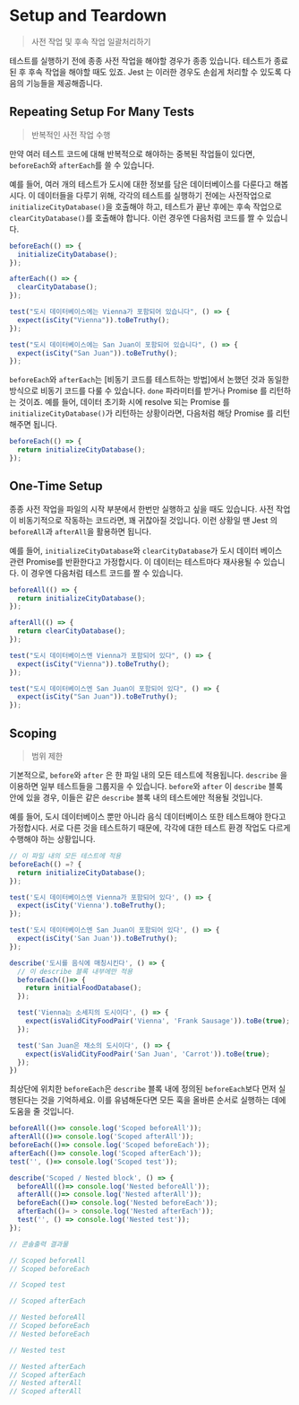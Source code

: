 # Setup and Teardown

> 사전 작업 및 후속 작업 일괄처리하기

테스트를 실행하기 전에 종종 사전 작업을 해야할 경우가 종종 있습니다. 테스트가 종료된 후 후속 작업을 해야할 때도 있죠. Jest 는 이러한 경우도 손쉽게 처리할 수 있도록 다음의 기능들을 제공해줍니다.

## Repeating Setup For Many Tests

> 반복적인 사전 작업 수행

만약 여러 테스트 코드에 대해 반복적으로 해야하는 중복된 작업들이 있다면, `beforeEach`와 `afterEach`를 쓸 수 있습니다.

예를 들어, 여러 개의 테스트가 도시에 대한 정보를 담은 데이터베이스를 다룬다고 해봅시다. 이 데이터들을 다루기 위해, 각각의 테스트를 실행하기 전에는 사전작업으로 `initializeCityDatabase()`을 호출해야 하고, 테스트가 끝난 후에는 후속 작업으로 `clearCityDatabase()`를 호출해야 합니다. 이런 경우엔 다음처럼 코드를 짤 수 있습니다.

```jsx
beforeEach(() => {
  initializeCityDatabase();
});

afterEach(() => {
  clearCityDatabase();
});

test("도시 데이터베이스에는 Vienna가 포함되어 있습니다", () => {
  expect(isCity("Vienna")).toBeTruthy();
});

test("도시 데이터베이스에는 San Juan이 포함되어 있습니다", () => {
  expect(isCity("San Juan")).toBeTruthy();
});
```

`beforeEach`와 `afterEach`는 [비동기 코드를 테스트하는 방법]에서 논했던 것과 동일한 방식으로 비동기 코드를 다룰 수 있습니다. `done` 파라미터를 받거나 Promise 를 리턴하는 것이죠. 예를 들어, 데이터 초기화 시에 resolve 되는 Promise 를 `initializeCityDatabase()`가 리턴하는 상황이라면, 다음처럼 해당 Promise 를 리턴해주면 됩니다.

```jsx
beforeEach(() => {
  return initializeCityDatabase();
});
```

## One-Time Setup

종종 사전 작업을 파일의 시작 부분에서 한번만 실행하고 싶을 때도 있습니다. 사전 작업이 비동기적으로 작동하는 코드라면, 꽤 귀찮아질 것입니다. 이런 상황일 땐 Jest 의 `beforeAll`과 `afterAll`을 활용하면 됩니다.

예를 들어, `initializeCityDatabase`와 `clearCityDatabase`가 도시 데이터 베이스 관련 Promise를 반환한다고 가정합시다. 이 데이터는 테스트마다 재사용될 수 있습니다. 이 경우엔 다음처럼 테스트 코드를 짤 수 있습니다.

```jsx
beforeAll(() => {
  return initializeCityDatabase();
});

afterAll(() => {
  return clearCityDatabase();
});

test("도시 데이터베이스엔 Vienna가 포함되어 있다", () => {
  expect(isCity("Vienna")).toBeTruthy();
});

test("도시 데이터베이스엔 San Juan이 포함되어 있다", () => {
  expect(isCity("San Juan")).toBeTruthy();
});
```

## Scoping

> 범위 제한

기본적으로, `before`와 `after` 은 한 파일 내의 모든 테스트에 적용됩니다. `describe` 을 이용하면 일부 테스트들을 그룹지을 수 있습니다. `before`와 `after` 이 `describe` 블록 안에 있을 경우, 이들은 같은 `describe` 블록 내의 테스트에만 적용될 것입니다.

예를 들어, 도시 데이터베이스 뿐만 아니라 음식 데이터베이스 또한 테스트해야 한다고 가정합시다. 서로 다른 것을 테스트하기 때문에, 각각에 대한 테스트 환경 작업도 다르게 수행해야 하는 상황입니다.

```jsx
// 이 파일 내의 모든 테스트에 적용
beforeEach(() =? {
  return initializeCityDatabase();
});

test('도시 데이터베이스엔 Vienna가 포함되어 있다', () => {
  expect(isCity('Vienna').toBeTruthy();
});

test('도시 데이터베이스엔 San Juan이 포함되어 있다', () => {
  expect(isCity('San Juan')).toBeTruthy();
});

describe('도시를 음식에 매칭시킨다', () => {
  // 이 describe 블록 내부에만 적용
  beforeEach(()=> {
    return initialFoodDatabase();
  });

  test('Vienna는 소세지의 도시이다', () => {
    expect(isValidCityFoodPair('Vienna', 'Frank Sausage')).toBe(true);
  });

  test('San Juan은 채소의 도시이다', () => {
    expect(isValidCityFoodPair('San Juan', 'Carrot')).toBe(true);
  });
})
```

최상단에 위치한 `beforeEach`은 `describe` 블록 내에 정의된 `beforeEach`보다 먼저 실행된다는 것을 기억하세요. 이를 유념해둔다면 모든 훅을 올바른 순서로 실행하는 데에 도움을 줄 것입니다.

```jsx
beforeAll(()=> console.log('Scoped beforeAll'));
afterAll(()=> console.log('Scoped afterAll'));
beforeEach(()=> console.log('Scoped beforeEach'));
afterEach(()=> console.log('Scoped afterEach'));
test('', ()=> console.log('Scoped test'));

describe('Scoped / Nested block', () => {
  beforeAll(()=> console.log('Nested beforeAll'));
  afterAll(()=> console.log('Nested afterAll'));
  beforeEach(()=> console.log('Nested beforeEach'));
  afterEach(()= > console.log('Nested afterEach'));
  test('', () => console.log('Nested test'));
});

// 콘솔출력 결과물

// Scoped beforeAll
// Scoped beforeEach

// Scoped test

// Scoped afterEach

// Nested beforeAll
// Scoped beforeEach
// Nested beforeEach

// Nested test

// Nested afterEach
// Scoped afterEach
// Nested afterAll
// Scoped afterAll
```
